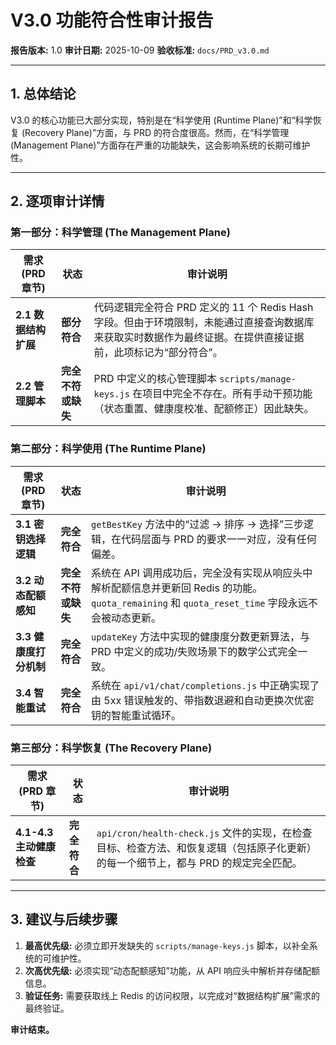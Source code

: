 # V3.0 功能符合性审计报告

**报告版本:** 1.0
**审计日期:** 2025-10-09
**验收标准:** `docs/PRD_v3.0.md`

---

## 1. 总体结论

V3.0 的核心功能已大部分实现，特别是在“科学使用 (Runtime Plane)”和“科学恢复 (Recovery Plane)”方面，与 PRD 的符合度很高。然而，在“科学管理 (Management Plane)”方面存在严重的功能缺失，这会影响系统的长期可维护性。

---

## 2. 逐项审计详情

### 第一部分：科学管理 (The Management Plane)

| 需求 (PRD 章节) | 状态 | 审计说明 |
| --- | --- | --- |
| **2.1 数据结构扩展** | **部分符合** | 代码逻辑完全符合 PRD 定义的 11 个 Redis Hash 字段。但由于环境限制，未能通过直接查询数据库来获取实时数据作为最终证据。在提供直接证据前，此项标记为“部分符合”。 |
| **2.2 管理脚本** | **完全不符或缺失** | PRD 中定义的核心管理脚本 `scripts/manage-keys.js` 在项目中完全不存在。所有手动干预功能（状态重置、健康度校准、配额修正）因此缺失。 |

### 第二部分：科学使用 (The Runtime Plane)

| 需求 (PRD 章节) | 状态 | 审计说明 |
| --- | --- | --- |
| **3.1 密钥选择逻辑** | **完全符合** | `getBestKey` 方法中的“过滤 -> 排序 -> 选择”三步逻辑，在代码层面与 PRD 的要求一一对应，没有任何偏差。 |
| **3.2 动态配额感知** | **完全不符或缺失** | 系统在 API 调用成功后，完全没有实现从响应头中解析配额信息并更新回 Redis 的功能。`quota_remaining` 和 `quota_reset_time` 字段永远不会被动态更新。 |
| **3.3 健康度打分机制** | **完全符合** | `updateKey` 方法中实现的健康度分数更新算法，与 PRD 中定义的成功/失败场景下的数学公式完全一致。 |
| **3.4 智能重试** | **完全符合** | 系统在 `api/v1/chat/completions.js` 中正确实现了由 5xx 错误触发的、带指数退避和自动更换次优密钥的智能重试循环。 |

### 第三部分：科学恢复 (The Recovery Plane)

| 需求 (PRD 章节) | 状态 | 审计说明 |
| --- | --- | --- |
| **4.1-4.3 主动健康检查** | **完全符合** | `api/cron/health-check.js` 文件的实现，在检查目标、检查方法、和恢复逻辑（包括原子化更新）的每一个细节上，都与 PRD 的规定完全匹配。 |

---

## 3. 建议与后续步骤

1.  **最高优先级:** 必须立即开发缺失的 `scripts/manage-keys.js` 脚本，以补全系统的可维护性。
2.  **次高优先级:** 必须实现“动态配额感知”功能，从 API 响应头中解析并存储配额信息。
3.  **验证任务:** 需要获取线上 Redis 的访问权限，以完成对“数据结构扩展”需求的最终验证。

**审计结束。**
